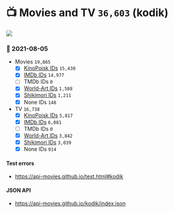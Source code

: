 # :tv: Movies and TV `36,603` (kodik)

<a href="https://API-Movies.github.io"><img src="https://API-Movies.github.io/banner.png?cache"></a>

### :date: 2021-08-05
- Movies `19,865`
  - [x] <a href="https://API-Movies.github.io/kodik/movie_kinopoisk_ids.json">KinoPoisk IDs</a> `15,430`
  - [x] <a href="https://API-Movies.github.io/kodik/movie_imdb_ids.json">IMDb IDs</a> `14,977`
  - [ ] TMDb IDs `0`
  - [x] <a href="https://API-Movies.github.io/kodik/movie_world_art_ids.json">World-Art IDs</a> `1,588`
  - [x] <a href="https://API-Movies.github.io/kodik/movie_shikimori_ids.json">Shikimori IDs</a> `1,211`
  - [x] None IDs `148`
- TV `16,738`
  - [x] <a href="https://API-Movies.github.io/kodik/tv_kinopoisk_ids.json">KinoPoisk IDs</a> `5,817`
  - [x] <a href="https://API-Movies.github.io/kodik/tv_imdb_ids.json">IMDb IDs</a> `6,081`
  - [ ] TMDb IDs `0`
  - [x] <a href="https://API-Movies.github.io/kodik/tv_world_art_ids.json">World-Art IDs</a> `3,842`
  - [x] <a href="https://API-Movies.github.io/kodik/tv_shikimori_ids.json">Shikimori IDs</a> `3,039`
  - [x] None IDs `914`
#### Test errors
- <a href='https://api-movies.github.io/test.html#kodik'>https://api-movies.github.io/test.html#kodik</a>
#### JSON API
- <a href='https://api-movies.github.io/kodik/index.json'>https://api-movies.github.io/kodik/index.json</a>
